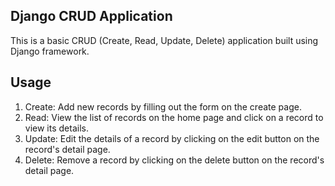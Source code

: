 ## Django CRUD Application
This is a basic CRUD (Create, Read, Update, Delete) application built using Django framework.

## Usage
1. Create: Add new records by filling out the form on the create page.
2. Read: View the list of records on the home page and click on a record to view its details.
3. Update: Edit the details of a record by clicking on the edit button on the record's detail page.
4. Delete: Remove a record by clicking on the delete button on the record's detail page.
